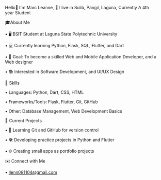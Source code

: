 Hello👋 I'm Marc Leanne, 🤠
I live in Sulib, Pangil, Laguna, 
Currently A 4th year Student

🎓About Me

• 🖥 BSIT Student at Laguna State Polytechnic University

• 💻 Currently learning Python, Flask, SQL, Flutter, and Dart

• 🎯 Goal: To become a skilled Web and Mobile Application Developer, and a Web designer

• 📚 Interested in Software Development, and UI/UX Design


🚀 Skills

• Languages: Python, Dart, CSS, HTML

• Frameworks/Tools: Flask, Flutter, Git, GitHub

• Other: Database Management, Web Development Basics

📌 Current Projects

• 📝 Learning Git and GitHub for version control

• 🛠 Developing practice projects in Python and Flutter

• 🌐 Creating small apps as portfolio projects

✉️ Connect with Me

• llenn081104@gmail.com


